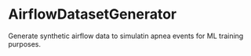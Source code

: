 # AirflowDatasetGenerator

Generate synthetic airflow data to simulatin apnea events for ML training purposes.
